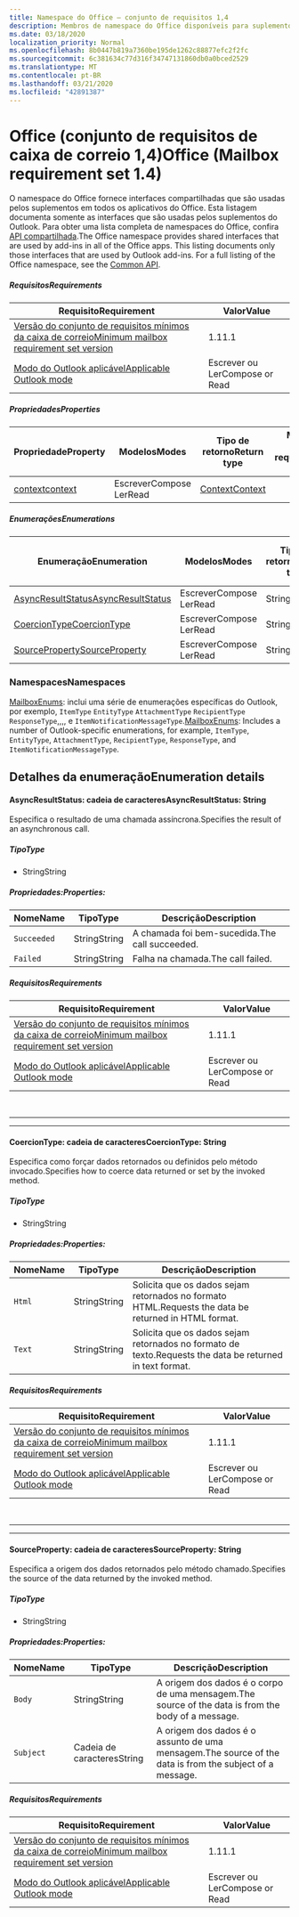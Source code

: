 ```yaml
---
title: Namespace do Office – conjunto de requisitos 1,4
description: Membros de namespace do Office disponíveis para suplementos do Outlook usando o conjunto de requisitos de API da caixa de correio 1,4.
ms.date: 03/18/2020
localization_priority: Normal
ms.openlocfilehash: 8b0447b819a7360be195de1262c88877efc2f2fc
ms.sourcegitcommit: 6c381634c77d316f34747131860db0a0bced2529
ms.translationtype: MT
ms.contentlocale: pt-BR
ms.lasthandoff: 03/21/2020
ms.locfileid: "42891387"
---
```

# <a name="office-mailbox-requirement-set-14"></a><span data-ttu-id="76091-103">Office (conjunto de requisitos de caixa de correio 1,4)</span><span class="sxs-lookup"><span data-stu-id="76091-103">Office (Mailbox requirement set 1.4)</span></span>

<span data-ttu-id="76091-p101">O namespace do Office fornece interfaces compartilhadas que são usadas pelos suplementos em todos os aplicativos do Office. Esta listagem documenta somente as interfaces que são usadas pelos suplementos do Outlook. Para obter uma lista completa de namespaces do Office, confira [API compartilhada](/javascript/api/office).</span><span class="sxs-lookup"><span data-stu-id="76091-p101">The Office namespace provides shared interfaces that are used by add-ins in all of the Office apps. This listing documents only those interfaces that are used by Outlook add-ins. For a full listing of the Office namespace, see the [Common API](/javascript/api/office).</span></span>

##### <a name="requirements"></a><span data-ttu-id="76091-106">Requisitos</span><span class="sxs-lookup"><span data-stu-id="76091-106">Requirements</span></span>

|<span data-ttu-id="76091-107">Requisito</span><span class="sxs-lookup"><span data-stu-id="76091-107">Requirement</span></span>| <span data-ttu-id="76091-108">Valor</span><span class="sxs-lookup"><span data-stu-id="76091-108">Value</span></span>|
|---|---|
|[<span data-ttu-id="76091-109">Versão do conjunto de requisitos mínimos da caixa de correio</span><span class="sxs-lookup"><span data-stu-id="76091-109">Minimum mailbox requirement set version</span></span>](../../requirement-sets/outlook-api-requirement-sets.md)| <span data-ttu-id="76091-110">1.1</span><span class="sxs-lookup"><span data-stu-id="76091-110">1.1</span></span>|
|[<span data-ttu-id="76091-111">Modo do Outlook aplicável</span><span class="sxs-lookup"><span data-stu-id="76091-111">Applicable Outlook mode</span></span>](../../../outlook/outlook-add-ins-overview.md#extension-points)| <span data-ttu-id="76091-112">Escrever ou Ler</span><span class="sxs-lookup"><span data-stu-id="76091-112">Compose or Read</span></span>|

##### <a name="properties"></a><span data-ttu-id="76091-113">Propriedades</span><span class="sxs-lookup"><span data-stu-id="76091-113">Properties</span></span>

| <span data-ttu-id="76091-114">Propriedade</span><span class="sxs-lookup"><span data-stu-id="76091-114">Property</span></span> | <span data-ttu-id="76091-115">Modelos</span><span class="sxs-lookup"><span data-stu-id="76091-115">Modes</span></span> | <span data-ttu-id="76091-116">Tipo de retorno</span><span class="sxs-lookup"><span data-stu-id="76091-116">Return type</span></span> | <span data-ttu-id="76091-117">Mínimo</span><span class="sxs-lookup"><span data-stu-id="76091-117">Minimum</span></span><br><span data-ttu-id="76091-118">conjunto de requisitos</span><span class="sxs-lookup"><span data-stu-id="76091-118">requirement set</span></span> |
|---|---|---|:---:|
| [<span data-ttu-id="76091-119">context</span><span class="sxs-lookup"><span data-stu-id="76091-119">context</span></span>](office.context.md) | <span data-ttu-id="76091-120">Escrever</span><span class="sxs-lookup"><span data-stu-id="76091-120">Compose</span></span><br><span data-ttu-id="76091-121">Ler</span><span class="sxs-lookup"><span data-stu-id="76091-121">Read</span></span> | [<span data-ttu-id="76091-122">Context</span><span class="sxs-lookup"><span data-stu-id="76091-122">Context</span></span>](/javascript/api/office/office.context?view=outlook-js-1.4) | [<span data-ttu-id="76091-123">1.1</span><span class="sxs-lookup"><span data-stu-id="76091-123">1.1</span></span>](../requirement-set-1.1/outlook-requirement-set-1.1.md) |

##### <a name="enumerations"></a><span data-ttu-id="76091-124">Enumerações</span><span class="sxs-lookup"><span data-stu-id="76091-124">Enumerations</span></span>

| <span data-ttu-id="76091-125">Enumeração</span><span class="sxs-lookup"><span data-stu-id="76091-125">Enumeration</span></span> | <span data-ttu-id="76091-126">Modelos</span><span class="sxs-lookup"><span data-stu-id="76091-126">Modes</span></span> | <span data-ttu-id="76091-127">Tipo de retorno</span><span class="sxs-lookup"><span data-stu-id="76091-127">Return type</span></span> | <span data-ttu-id="76091-128">Mínimo</span><span class="sxs-lookup"><span data-stu-id="76091-128">Minimum</span></span><br><span data-ttu-id="76091-129">conjunto de requisitos</span><span class="sxs-lookup"><span data-stu-id="76091-129">requirement set</span></span> |
|---|---|---|:---:|
| [<span data-ttu-id="76091-130">AsyncResultStatus</span><span class="sxs-lookup"><span data-stu-id="76091-130">AsyncResultStatus</span></span>](#asyncresultstatus-string) | <span data-ttu-id="76091-131">Escrever</span><span class="sxs-lookup"><span data-stu-id="76091-131">Compose</span></span><br><span data-ttu-id="76091-132">Ler</span><span class="sxs-lookup"><span data-stu-id="76091-132">Read</span></span> | <span data-ttu-id="76091-133">String</span><span class="sxs-lookup"><span data-stu-id="76091-133">String</span></span> | [<span data-ttu-id="76091-134">1.1</span><span class="sxs-lookup"><span data-stu-id="76091-134">1.1</span></span>](../requirement-set-1.1/outlook-requirement-set-1.1.md) |
| [<span data-ttu-id="76091-135">CoercionType</span><span class="sxs-lookup"><span data-stu-id="76091-135">CoercionType</span></span>](#coerciontype-string) | <span data-ttu-id="76091-136">Escrever</span><span class="sxs-lookup"><span data-stu-id="76091-136">Compose</span></span><br><span data-ttu-id="76091-137">Ler</span><span class="sxs-lookup"><span data-stu-id="76091-137">Read</span></span> | <span data-ttu-id="76091-138">String</span><span class="sxs-lookup"><span data-stu-id="76091-138">String</span></span> | [<span data-ttu-id="76091-139">1.1</span><span class="sxs-lookup"><span data-stu-id="76091-139">1.1</span></span>](../requirement-set-1.1/outlook-requirement-set-1.1.md) |
| [<span data-ttu-id="76091-140">SourceProperty</span><span class="sxs-lookup"><span data-stu-id="76091-140">SourceProperty</span></span>](#sourceproperty-string) | <span data-ttu-id="76091-141">Escrever</span><span class="sxs-lookup"><span data-stu-id="76091-141">Compose</span></span><br><span data-ttu-id="76091-142">Ler</span><span class="sxs-lookup"><span data-stu-id="76091-142">Read</span></span> | <span data-ttu-id="76091-143">String</span><span class="sxs-lookup"><span data-stu-id="76091-143">String</span></span> | [<span data-ttu-id="76091-144">1.1</span><span class="sxs-lookup"><span data-stu-id="76091-144">1.1</span></span>](../requirement-set-1.1/outlook-requirement-set-1.1.md) |

### <a name="namespaces"></a><span data-ttu-id="76091-145">Namespaces</span><span class="sxs-lookup"><span data-stu-id="76091-145">Namespaces</span></span>

<span data-ttu-id="76091-146">[MailboxEnums](/javascript/api/outlook/office.mailboxenums.attachmentcontentformat?view=outlook-js-1.4): inclui uma série de enumerações específicas do Outlook, por exemplo, `ItemType` `EntityType` `AttachmentType` `RecipientType` `ResponseType`,,,, e `ItemNotificationMessageType`.</span><span class="sxs-lookup"><span data-stu-id="76091-146">[MailboxEnums](/javascript/api/outlook/office.mailboxenums.attachmentcontentformat?view=outlook-js-1.4): Includes a number of Outlook-specific enumerations, for example, `ItemType`, `EntityType`, `AttachmentType`, `RecipientType`, `ResponseType`, and `ItemNotificationMessageType`.</span></span>

## <a name="enumeration-details"></a><span data-ttu-id="76091-147">Detalhes da enumeração</span><span class="sxs-lookup"><span data-stu-id="76091-147">Enumeration details</span></span>

#### <a name="asyncresultstatus-string"></a><span data-ttu-id="76091-148">AsyncResultStatus: cadeia de caracteres</span><span class="sxs-lookup"><span data-stu-id="76091-148">AsyncResultStatus: String</span></span>

<span data-ttu-id="76091-149">Especifica o resultado de uma chamada assíncrona.</span><span class="sxs-lookup"><span data-stu-id="76091-149">Specifies the result of an asynchronous call.</span></span>

##### <a name="type"></a><span data-ttu-id="76091-150">Tipo</span><span class="sxs-lookup"><span data-stu-id="76091-150">Type</span></span>

*   <span data-ttu-id="76091-151">String</span><span class="sxs-lookup"><span data-stu-id="76091-151">String</span></span>

##### <a name="properties"></a><span data-ttu-id="76091-152">Propriedades:</span><span class="sxs-lookup"><span data-stu-id="76091-152">Properties:</span></span>

|<span data-ttu-id="76091-153">Nome</span><span class="sxs-lookup"><span data-stu-id="76091-153">Name</span></span>| <span data-ttu-id="76091-154">Tipo</span><span class="sxs-lookup"><span data-stu-id="76091-154">Type</span></span>| <span data-ttu-id="76091-155">Descrição</span><span class="sxs-lookup"><span data-stu-id="76091-155">Description</span></span>|
|---|---|---|
|`Succeeded`| <span data-ttu-id="76091-156">String</span><span class="sxs-lookup"><span data-stu-id="76091-156">String</span></span>|<span data-ttu-id="76091-157">A chamada foi bem-sucedida.</span><span class="sxs-lookup"><span data-stu-id="76091-157">The call succeeded.</span></span>|
|`Failed`| <span data-ttu-id="76091-158">String</span><span class="sxs-lookup"><span data-stu-id="76091-158">String</span></span>|<span data-ttu-id="76091-159">Falha na chamada.</span><span class="sxs-lookup"><span data-stu-id="76091-159">The call failed.</span></span>|

##### <a name="requirements"></a><span data-ttu-id="76091-160">Requisitos</span><span class="sxs-lookup"><span data-stu-id="76091-160">Requirements</span></span>

|<span data-ttu-id="76091-161">Requisito</span><span class="sxs-lookup"><span data-stu-id="76091-161">Requirement</span></span>| <span data-ttu-id="76091-162">Valor</span><span class="sxs-lookup"><span data-stu-id="76091-162">Value</span></span>|
|---|---|
|[<span data-ttu-id="76091-163">Versão do conjunto de requisitos mínimos da caixa de correio</span><span class="sxs-lookup"><span data-stu-id="76091-163">Minimum mailbox requirement set version</span></span>](../../requirement-sets/outlook-api-requirement-sets.md)| <span data-ttu-id="76091-164">1.1</span><span class="sxs-lookup"><span data-stu-id="76091-164">1.1</span></span>|
|[<span data-ttu-id="76091-165">Modo do Outlook aplicável</span><span class="sxs-lookup"><span data-stu-id="76091-165">Applicable Outlook mode</span></span>](../../../outlook/outlook-add-ins-overview.md#extension-points)| <span data-ttu-id="76091-166">Escrever ou Ler</span><span class="sxs-lookup"><span data-stu-id="76091-166">Compose or Read</span></span>|

<br>

---
---

#### <a name="coerciontype-string"></a><span data-ttu-id="76091-167">CoercionType: cadeia de caracteres</span><span class="sxs-lookup"><span data-stu-id="76091-167">CoercionType: String</span></span>

<span data-ttu-id="76091-168">Especifica como forçar dados retornados ou definidos pelo método invocado.</span><span class="sxs-lookup"><span data-stu-id="76091-168">Specifies how to coerce data returned or set by the invoked method.</span></span>

##### <a name="type"></a><span data-ttu-id="76091-169">Tipo</span><span class="sxs-lookup"><span data-stu-id="76091-169">Type</span></span>

*   <span data-ttu-id="76091-170">String</span><span class="sxs-lookup"><span data-stu-id="76091-170">String</span></span>

##### <a name="properties"></a><span data-ttu-id="76091-171">Propriedades:</span><span class="sxs-lookup"><span data-stu-id="76091-171">Properties:</span></span>

|<span data-ttu-id="76091-172">Nome</span><span class="sxs-lookup"><span data-stu-id="76091-172">Name</span></span>| <span data-ttu-id="76091-173">Tipo</span><span class="sxs-lookup"><span data-stu-id="76091-173">Type</span></span>| <span data-ttu-id="76091-174">Descrição</span><span class="sxs-lookup"><span data-stu-id="76091-174">Description</span></span>|
|---|---|---|
|`Html`| <span data-ttu-id="76091-175">String</span><span class="sxs-lookup"><span data-stu-id="76091-175">String</span></span>|<span data-ttu-id="76091-176">Solicita que os dados sejam retornados no formato HTML.</span><span class="sxs-lookup"><span data-stu-id="76091-176">Requests the data be returned in HTML format.</span></span>|
|`Text`| <span data-ttu-id="76091-177">String</span><span class="sxs-lookup"><span data-stu-id="76091-177">String</span></span>|<span data-ttu-id="76091-178">Solicita que os dados sejam retornados no formato de texto.</span><span class="sxs-lookup"><span data-stu-id="76091-178">Requests the data be returned in text format.</span></span>|

##### <a name="requirements"></a><span data-ttu-id="76091-179">Requisitos</span><span class="sxs-lookup"><span data-stu-id="76091-179">Requirements</span></span>

|<span data-ttu-id="76091-180">Requisito</span><span class="sxs-lookup"><span data-stu-id="76091-180">Requirement</span></span>| <span data-ttu-id="76091-181">Valor</span><span class="sxs-lookup"><span data-stu-id="76091-181">Value</span></span>|
|---|---|
|[<span data-ttu-id="76091-182">Versão do conjunto de requisitos mínimos da caixa de correio</span><span class="sxs-lookup"><span data-stu-id="76091-182">Minimum mailbox requirement set version</span></span>](../../requirement-sets/outlook-api-requirement-sets.md)| <span data-ttu-id="76091-183">1.1</span><span class="sxs-lookup"><span data-stu-id="76091-183">1.1</span></span>|
|[<span data-ttu-id="76091-184">Modo do Outlook aplicável</span><span class="sxs-lookup"><span data-stu-id="76091-184">Applicable Outlook mode</span></span>](../../../outlook/outlook-add-ins-overview.md#extension-points)| <span data-ttu-id="76091-185">Escrever ou Ler</span><span class="sxs-lookup"><span data-stu-id="76091-185">Compose or Read</span></span>|

<br>

---
---

#### <a name="sourceproperty-string"></a><span data-ttu-id="76091-186">SourceProperty: cadeia de caracteres</span><span class="sxs-lookup"><span data-stu-id="76091-186">SourceProperty: String</span></span>

<span data-ttu-id="76091-187">Especifica a origem dos dados retornados pelo método chamado.</span><span class="sxs-lookup"><span data-stu-id="76091-187">Specifies the source of the data returned by the invoked method.</span></span>

##### <a name="type"></a><span data-ttu-id="76091-188">Tipo</span><span class="sxs-lookup"><span data-stu-id="76091-188">Type</span></span>

*   <span data-ttu-id="76091-189">String</span><span class="sxs-lookup"><span data-stu-id="76091-189">String</span></span>

##### <a name="properties"></a><span data-ttu-id="76091-190">Propriedades:</span><span class="sxs-lookup"><span data-stu-id="76091-190">Properties:</span></span>

|<span data-ttu-id="76091-191">Nome</span><span class="sxs-lookup"><span data-stu-id="76091-191">Name</span></span>| <span data-ttu-id="76091-192">Tipo</span><span class="sxs-lookup"><span data-stu-id="76091-192">Type</span></span>| <span data-ttu-id="76091-193">Descrição</span><span class="sxs-lookup"><span data-stu-id="76091-193">Description</span></span>|
|---|---|---|
|`Body`| <span data-ttu-id="76091-194">String</span><span class="sxs-lookup"><span data-stu-id="76091-194">String</span></span>|<span data-ttu-id="76091-195">A origem dos dados é o corpo de uma mensagem.</span><span class="sxs-lookup"><span data-stu-id="76091-195">The source of the data is from the body of a message.</span></span>|
|`Subject`| <span data-ttu-id="76091-196">Cadeia de caracteres</span><span class="sxs-lookup"><span data-stu-id="76091-196">String</span></span>|<span data-ttu-id="76091-197">A origem dos dados é o assunto de uma mensagem.</span><span class="sxs-lookup"><span data-stu-id="76091-197">The source of the data is from the subject of a message.</span></span>|

##### <a name="requirements"></a><span data-ttu-id="76091-198">Requisitos</span><span class="sxs-lookup"><span data-stu-id="76091-198">Requirements</span></span>

|<span data-ttu-id="76091-199">Requisito</span><span class="sxs-lookup"><span data-stu-id="76091-199">Requirement</span></span>| <span data-ttu-id="76091-200">Valor</span><span class="sxs-lookup"><span data-stu-id="76091-200">Value</span></span>|
|---|---|
|[<span data-ttu-id="76091-201">Versão do conjunto de requisitos mínimos da caixa de correio</span><span class="sxs-lookup"><span data-stu-id="76091-201">Minimum mailbox requirement set version</span></span>](../../requirement-sets/outlook-api-requirement-sets.md)| <span data-ttu-id="76091-202">1.1</span><span class="sxs-lookup"><span data-stu-id="76091-202">1.1</span></span>|
|[<span data-ttu-id="76091-203">Modo do Outlook aplicável</span><span class="sxs-lookup"><span data-stu-id="76091-203">Applicable Outlook mode</span></span>](../../../outlook/outlook-add-ins-overview.md#extension-points)| <span data-ttu-id="76091-204">Escrever ou Ler</span><span class="sxs-lookup"><span data-stu-id="76091-204">Compose or Read</span></span>|

